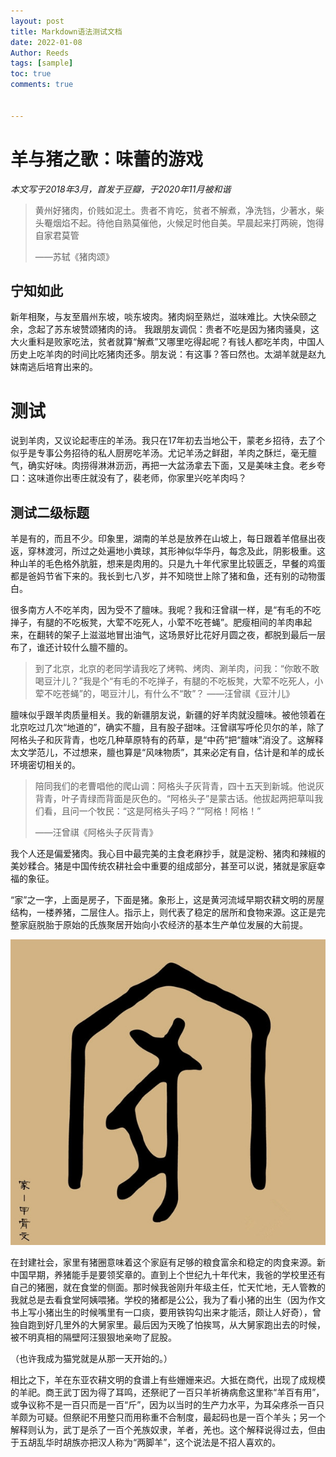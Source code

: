 ```yaml
---
layout: post
title: Markdown语法测试文档
date: 2022-01-08
Author: Reeds
tags: [sample]
toc: true
comments: true


---
```


# 羊与猪之歌：味蕾的游戏

*本文写于2018年3月，首发于豆瓣，于2020年11月被和谐*

>黄州好猪肉，价贱如泥土。贵者不肯吃，贫者不解煮，净洗铛，少著水，柴头罨烟焰不起。待他自熟莫催他，火候足时他自美。早晨起来打两碗，饱得自家君莫管
>
>——苏轼《猪肉颂》

## 宁知如此

新年相聚，与友至眉州东坡，啖东坡肉。猪肉焖至熟烂，滋味难比。大快朵颐之余，念起了苏东坡赞颂猪肉的诗。 我跟朋友调侃：贵者不吃是因为猪肉骚臭，这大火重料是败家吃法，贫者就算“解煮”又哪里吃得起呢？有钱人都吃羊肉，中国人历史上吃羊肉的时间比吃猪肉还多。朋友说：有这事？答曰然也。太湖羊就是赵九妹南逃后培育出来的。

# 测试

说到羊肉，又议论起枣庄的羊汤。我只在17年初去当地公干，蒙老乡招待，去了个似乎是专事公务招待的私人厨房吃羊汤。尤记羊汤之鲜甜，羊肉之酥烂，毫无膻气，确实好味。肉捞得淋淋沥沥，再把一大盆汤拿去下面，又是美味主食。老乡夸口：这味道你出枣庄就没有了，裴老师，你家里兴吃羊肉吗？

## 测试二级标题

羊是有的，而且不少。印象里，湖南的羊总是放养在山坡上，每日跟着羊倌昼出夜返，穿林渡河，所过之处遍地小粪球，其形神似华华丹，每念及此，阴影极重。这种山羊的毛色格外肮脏，想来是肉用的。只是九十年代家里比较匮乏，早餐的鸡蛋都是爸妈节省下来的。我长到七八岁，并不知晓世上除了猪和鱼，还有别的动物蛋白。

很多南方人不吃羊肉，因为受不了膻味。我呢？我和汪曾祺一样，是“有毛的不吃掸子，有腿的不吃板凳，大荤不吃死人，小荤不吃苍蝇”。肥瘦相间的羊肉串起来，在翻转的架子上滋滋地冒出油气，这场景好比花好月圆之夜，都脱到最后一层布了，谁还计较什么膻不膻的。

> 到了北京，北京的老同学请我吃了烤鸭、烤肉、涮羊肉，问我：“你敢不敢喝豆汁儿？”我是个“有毛的不吃掸子，有腿的不吃板凳，大荤不吃死人，小荤不吃苍蝇”的，喝豆汁儿，有什么不“敢”？
> ——汪曾祺《豆汁儿》

膻味似乎跟羊肉质量相关。我的新疆朋友说，新疆的好羊肉就没膻味。被他领着在北京吃过几次“地道的”，确实不膻，且有股子甜味。汪曾祺写呼伦贝尔的羊，除了阿格头子和灰背青，也吃几种草原特有的药草，是“中药”把“膻味”消没了。这解释太文学范儿，不过想来，膻也算是“风味物质”，其来必定有自，估计是和羊的成长环境密切相关的。



>陪同我们的老曹唱他的爬山调：阿格头子灰背青，四十五天到新城。他说灰背青，叶子青绿而背面是灰色的。“阿格头子”是蒙古话。他拔起两把草叫我们看，且问一个牧民：“这是阿格头子吗？”“阿格！阿格！”
>
>——汪曾祺《阿格头子灰背青》



我个人还是偏爱猪肉。我心目中最完美的主食老麻抄手，就是淀粉、猪肉和辣椒的美妙糅合。猪是中国传统农耕社会中重要的组成部分，甚至可以说，猪就是家庭幸福的象征。

“家”之一字，上面是房子，下面是猪。象形上，这是黄河流域早期农耕文明的房屋结构，一楼养猪，二层住人。指示上，则代表了稳定的居所和食物来源。这正是完整家庭脱胎于原始的氏族聚居开始向小农经济的基本生产单位发展的大前提。



![猪肉的甲骨文](https://github.com/YiWeiPei/Reeds.Yiwei.Pei/blob/master/images/20220108-1.jpeg)



在封建社会，家里有猪圈意味着这个家庭有足够的粮食富余和稳定的肉食来源。新中国早期，养猪能手是要领奖章的。直到上个世纪九十年代末，我爸的学校里还有自己的猪圈，就在食堂的侧面。那时候我爸刚升年级主任，忙天忙地，无人管教的我就总是去看食堂阿姨喂猪。学校的猪都是公公，我为了看小猪的出生（因为作文书上写小猪出生的时候嘴里有一口痰，要用铁钩勾出来才能活，颇让人好奇），曾独自跑到好几里外的大舅家里。最后因为天晚了怕挨骂，从大舅家跑出去的时候，被不明真相的隔壁阿汪狠狠地亲吻了屁股。

（也许我成为猫党就是从那一天开始的。）

相比之下，羊在东亚农耕文明的食谱上有些姗姗来迟。大抵在商代，出现了成规模的羊祀。商王武丁因为得了耳鸣，还祭祀了一百只羊祈祷病愈这里称“羊百有用”，或争议称不是一百只而是一百“斤”，因为以当时的生产力水平，为耳朵疼杀一百只羊颇为可疑。但祭祀不用整只而用称重不合制度，最起码也是一百个羊头；另一个解释则认为，武丁是杀了一百个羌族奴隶，羊者，羌也。这个解释说得过去，但由于五胡乱华时胡族亦把汉人称为“两脚羊”，这个说法是不招人喜欢的。
